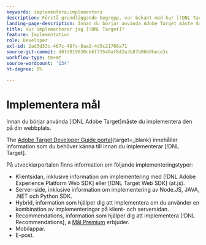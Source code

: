 ```yaml
---
keywords: implementera;implementera
description: Förstå grundläggande begrepp, var bekant med hur [!DNL Target] fungerar och integreras med er infrastruktur och förstår hur besökarna spåras.
landing-page-description: Innan du börjar använda Adobe Target måste du implementera det på din webbplats.
title: Hur implementerar jag [!DNL Target]?
feature: Implementation
role: Developer
exl-id: 2ad3d33c-467c-48fc-8aa2-4d5c21708a71
source-git-commit: d8fd919830cb6f73540af842a3b87b06b0bece3c
workflow-type: tm+mt
source-wordcount: '134'
ht-degree: 0%

---
```


# Implementera mål

Innan du börjar använda [!DNL Adobe Target]måste du implementera den på din webbplats.

The [Adobe Target Developer Guide portal](https://developer.adobe.com/target/){target=_blank} innehåller information som du behöver känna till innan du implementerar [!DNL Target].

På utvecklarportalen finns information om följande implementeringstyper:

* Klientsidan, inklusive information om implementering med [!DNL Adobe Experience Platform Web SDK] eller [!DNL Target Web SDK] (at.js).
* Server-side, inklusive information om implementering av Node.JS, JAVA, .NET och Python SDK.
* Hybrid, information som hjälper dig att implementera om du använder en kombination av implementeringar på klient- och serversidan.
* Recommendations, information som hjälper dig att implementera [!DNL Recommendations], a [Mål Premium](/help/main/c-intro/intro.md#premium) erbjuder.
* Mobilappar.
* E-post.



